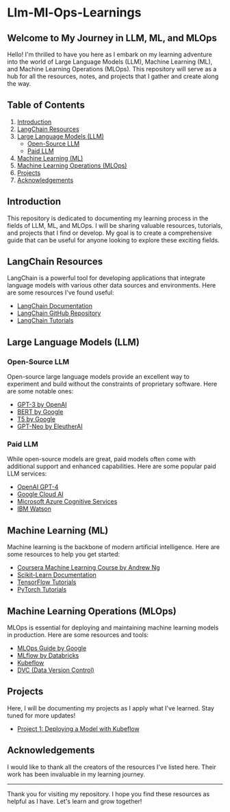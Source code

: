 # Llm-Ml-Ops-Learnings

## Welcome to My Journey in LLM, ML, and MLOps

Hello! I'm thrilled to have you here as I embark on my learning adventure into the world of Large Language Models (LLM), Machine Learning (ML), and Machine Learning Operations (MLOps). This repository will serve as a hub for all the resources, notes, and projects that I gather and create along the way.

## Table of Contents

1. [Introduction](#introduction)
2. [LangChain Resources](#langchain-resources)
3. [Large Language Models (LLM)](#large-language-models-llm)
    - [Open-Source LLM](#open-source-llm)
    - [Paid LLM](#paid-llm)
4. [Machine Learning (ML)](#machine-learning-ml)
5. [Machine Learning Operations (MLOps)](#machine-learning-operations-mlops)
6. [Projects](#projects)
7. [Acknowledgements](#acknowledgements)

## Introduction

This repository is dedicated to documenting my learning process in the fields of LLM, ML, and MLOps. I will be sharing valuable resources, tutorials, and projects that I find or develop. My goal is to create a comprehensive guide that can be useful for anyone looking to explore these exciting fields.

## LangChain Resources

LangChain is a powerful tool for developing applications that integrate language models with various other data sources and environments. Here are some resources I've found useful:

- [LangChain Documentation](https://python.langchain.com/)
- [LangChain GitHub Repository](https://github.com/hwchase17/langchain)
- [LangChain Tutorials](https://python.langchain.com/docs/getting_started/tutorials/)

## Large Language Models (LLM)

### Open-Source LLM

Open-source large language models provide an excellent way to experiment and build without the constraints of proprietary software. Here are some notable ones:

- [GPT-3 by OpenAI](https://github.com/openai/gpt-3)
- [BERT by Google](https://github.com/google-research/bert)
- [T5 by Google](https://github.com/google-research/text-to-text-transfer-transformer)
- [GPT-Neo by EleutherAI](https://github.com/EleutherAI/gpt-neo)

### Paid LLM

While open-source models are great, paid models often come with additional support and enhanced capabilities. Here are some popular paid LLM services:

- [OpenAI GPT-4](https://www.openai.com/gpt-4)
- [Google Cloud AI](https://cloud.google.com/products/ai)
- [Microsoft Azure Cognitive Services](https://azure.microsoft.com/en-us/services/cognitive-services/)
- [IBM Watson](https://www.ibm.com/watson)

## Machine Learning (ML)

Machine learning is the backbone of modern artificial intelligence. Here are some resources to help you get started:

- [Coursera Machine Learning Course by Andrew Ng](https://www.coursera.org/learn/machine-learning)
- [Scikit-Learn Documentation](https://scikit-learn.org/stable/documentation.html)
- [TensorFlow Tutorials](https://www.tensorflow.org/tutorials)
- [PyTorch Tutorials](https://pytorch.org/tutorials/)

## Machine Learning Operations (MLOps)

MLOps is essential for deploying and maintaining machine learning models in production. Here are some resources and tools:

- [MLOps Guide by Google](https://cloud.google.com/architecture/mlops-continuous-delivery-and-automation-pipelines-in-machine-learning)
- [MLflow by Databricks](https://mlflow.org/)
- [Kubeflow](https://www.kubeflow.org/)
- [DVC (Data Version Control)](https://dvc.org/)

## Projects

Here, I will be documenting my projects as I apply what I've learned. Stay tuned for more updates!

- [Project 1: Deploying a Model with Kubeflow](projects/deploying-with-kubeflow.md)

## Acknowledgements

I would like to thank all the creators of the resources I've listed here. Their work has been invaluable in my learning journey.

---

Thank you for visiting my repository. I hope you find these resources as helpful as I have. Let's learn and grow together!
